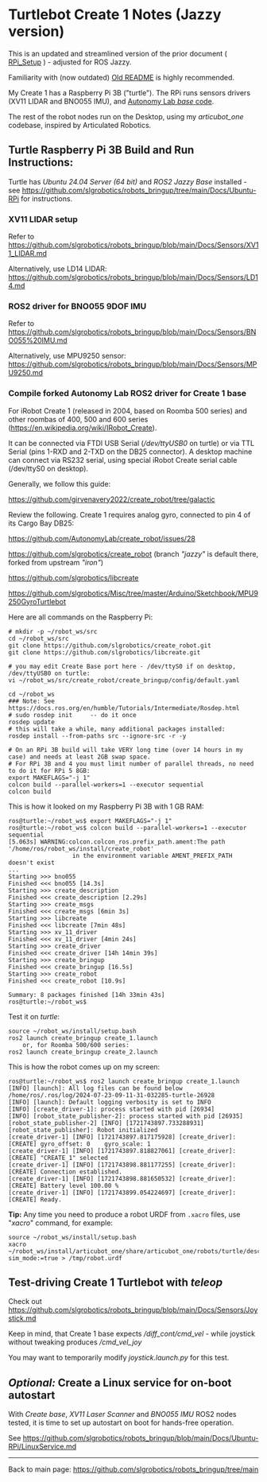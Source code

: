 # Turtlebot Create 1 Notes (Jazzy version)

This is an updated and streamlined version of the prior document ( [RPi_Setup](https://github.com/slgrobotics/turtlebot_create/tree/main/RPi_Setup) ) - adjusted for ROS Jazzy.

Familiarity with (now outdated) [Old README](https://github.com/slgrobotics/turtlebot_create/blob/main/README.md) is highly recommended.

My Create 1 has a Raspberry Pi 3B ("turtle"). The RPi runs sensors drivers (XV11 LIDAR and BNO055 IMU), and [Autonomy Lab _base_ code](https://github.com/slgrobotics/create_robot). 

The rest of the robot nodes run on the Desktop, using my *articubot_one* codebase, inspired by Articulated Robotics.

## Turtle Raspberry Pi 3B Build and Run Instructions:

Turtle has _Ubuntu 24.04 Server (64 bit)_ and _ROS2 Jazzy Base_ installed - see https://github.com/slgrobotics/robots_bringup/tree/main/Docs/Ubuntu-RPi for instructions.

### XV11 LIDAR setup

Refer to https://github.com/slgrobotics/robots_bringup/blob/main/Docs/Sensors/XV11_LIDAR.md

Alternatively, use LD14 LIDAR: https://github.com/slgrobotics/robots_bringup/blob/main/Docs/Sensors/LD14.md

### ROS2 driver for BNO055 9DOF IMU

Refer to https://github.com/slgrobotics/robots_bringup/blob/main/Docs/Sensors/BNO055%20IMU.md

Alternatively, use MPU9250 sensor: https://github.com/slgrobotics/robots_bringup/blob/main/Docs/Sensors/MPU9250.md

### Compile forked Autonomy Lab ROS2 driver for Create 1 base

For iRobot Create 1 (released in 2004, based on Roomba 500 series) and other roombas of 400, 500 and 600 series (https://en.wikipedia.org/wiki/IRobot_Create).

It can be connected via FTDI USB Serial (_/dev/ttyUSB0_ on turtle) or via TTL Serial (pins 1-RXD and 2-TXD on the DB25 connector). A desktop machine can connect via RS232 serial, using special iRobot Create serial cable (/dev/ttyS0 on desktop).

Generally, we follow this guide:

https://github.com/girvenavery2022/create_robot/tree/galactic
    
Review the following. Create 1 requires analog gyro, connected to pin 4 of its Cargo Bay DB25:

https://github.com/AutonomyLab/create_robot/issues/28

https://github.com/slgrobotics/create_robot   (branch _"jazzy"_ is default there, forked from upstream _"iron"_)

https://github.com/slgrobotics/libcreate

https://github.com/slgrobotics/Misc/tree/master/Arduino/Sketchbook/MPU9250GyroTurtlebot

Here are all commands on the Raspberry Pi:
```
# mkdir -p ~/robot_ws/src
cd ~/robot_ws/src
git clone https://github.com/slgrobotics/create_robot.git
git clone https://github.com/slgrobotics/libcreate.git

# you may edit Create Base port here - /dev/ttyS0 if on desktop, /dev/ttyUSB0 on turtle:
vi ~/robot_ws/src/create_robot/create_bringup/config/default.yaml

cd ~/robot_ws
### Note: See https://docs.ros.org/en/humble/Tutorials/Intermediate/Rosdep.html
# sudo rosdep init     -- do it once
rosdep update
# this will take a while, many additional packages installed:
rosdep install --from-paths src --ignore-src -r -y

# On an RPi 3B build will take VERY long time (over 14 hours in my case) and needs at least 2GB swap space.
# For RPi 3B and 4 you must limit number of parallel threads, no need to do it for RPi 5 8GB:
export MAKEFLAGS="-j 1"
colcon build --parallel-workers=1 --executor sequential
colcon build
```
This is how it looked on my Raspberry Pi 3B with 1 GB RAM:
```
ros@turtle:~/robot_ws$ export MAKEFLAGS="-j 1"
ros@turtle:~/robot_ws$ colcon build --parallel-workers=1 --executor sequential
[5.063s] WARNING:colcon.colcon_ros.prefix_path.ament:The path '/home/ros/robot_ws/install/create_robot'
                  in the environment variable AMENT_PREFIX_PATH doesn't exist
...
Starting >>> bno055
Finished <<< bno055 [14.3s]
Starting >>> create_description
Finished <<< create_description [2.29s]
Starting >>> create_msgs
Finished <<< create_msgs [6min 3s]
Starting >>> libcreate
Finished <<< libcreate [7min 48s]
Starting >>> xv_11_driver
Finished <<< xv_11_driver [4min 24s]
Starting >>> create_driver
Finished <<< create_driver [14h 14min 39s]
Starting >>> create_bringup
Finished <<< create_bringup [16.5s]
Starting >>> create_robot
Finished <<< create_robot [10.9s]

Summary: 8 packages finished [14h 33min 43s]
ros@turtle:~/robot_ws$
```
Test it on _turtle_:
```
source ~/robot_ws/install/setup.bash
ros2 launch create_bringup create_1.launch
    or, for Roomba 500/600 series:
ros2 launch create_bringup create_2.launch
```
This is how the robot comes up on my screen:
```
ros@turtle:~/robot_ws$ ros2 launch create_bringup create_1.launch
[INFO] [launch]: All log files can be found below /home/ros/.ros/log/2024-07-23-09-11-31-032285-turtle-26928
[INFO] [launch]: Default logging verbosity is set to INFO
[INFO] [create_driver-1]: process started with pid [26934]
[INFO] [robot_state_publisher-2]: process started with pid [26935]
[robot_state_publisher-2] [INFO] [1721743897.733288931] [robot_state_publisher]: Robot initialized
[create_driver-1] [INFO] [1721743897.817175928] [create_driver]: [CREATE] gyro_offset: 0    gyro_scale: 1
[create_driver-1] [INFO] [1721743897.818827061] [create_driver]: [CREATE] "CREATE_1" selected
[create_driver-1] [INFO] [1721743898.881177255] [create_driver]: [CREATE] Connection established.
[create_driver-1] [INFO] [1721743898.881650532] [create_driver]: [CREATE] Battery level 100.00 %
[create_driver-1] [INFO] [1721743899.054224697] [create_driver]: [CREATE] Ready.
```
**Tip:** Any time you need to produce a robot URDF from ```.xacro``` files, use "_xacro_" command, for example:
```
source ~/robot_ws/install/setup.bash
xacro ~/robot_ws/install/articubot_one/share/articubot_one/robots/turtle/description/robot.urdf.xacro sim_mode:=true > /tmp/robot.urdf
```
## Test-driving Create 1 Turtlebot with _teleop_

Check out https://github.com/slgrobotics/robots_bringup/blob/main/Docs/Sensors/Joystick.md

Keep in mind, that Create 1 base expects */diff_cont/cmd_vel* - while joystick without tweaking produces */cmd_vel_joy*

You may want to temporarily modify *joystick.launch.py* for this test.

## _Optional:_ Create a Linux service for on-boot autostart

With _Create base_, _XV11 Laser Scanner_ and _BNO055 IMU_ ROS2 nodes tested, it is time to set up autostart on boot for hands-free operation.

See https://github.com/slgrobotics/robots_bringup/blob/main/Docs/Ubuntu-RPi/LinuxService.md

---------------------

Back to main page: https://github.com/slgrobotics/robots_bringup/tree/main
